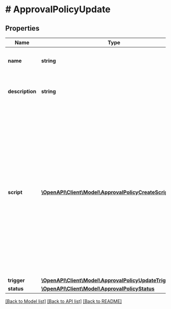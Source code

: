 # # ApprovalPolicyUpdate

## Properties

Name | Type | Description | Notes
------------ | ------------- | ------------- | -------------
**name** | **string** | The name of the approval policy. | [optional]
**description** | **string** | A brief description of the approval policy. | [optional]
**script** | [**\OpenAPI\Client\Model\ApprovalPolicyCreateScriptInner[]**](ApprovalPolicyCreateScriptInner.md) | A list of JSON objects that represents the approval policy script. The script contains the logic that determines whether an action should be sent to approval. This field is required, and it should contain at least one script object. | [optional]
**trigger** | [**\OpenAPI\Client\Model\ApprovalPolicyUpdateTrigger**](ApprovalPolicyUpdateTrigger.md) |  | [optional]
**status** | [**\OpenAPI\Client\Model\ApprovalPolicyStatus**](ApprovalPolicyStatus.md) |  | [optional]

[[Back to Model list]](../../README.md#models) [[Back to API list]](../../README.md#endpoints) [[Back to README]](../../README.md)

